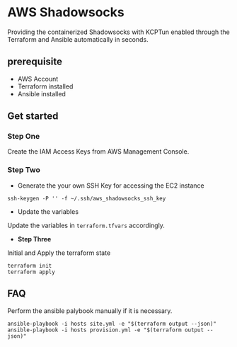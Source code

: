 # AWS Shadowsocks

Providing the containerized Shadowsocks with KCPTun enabled through the Terraform and Ansible automatically in seconds.

## prerequisite

* AWS Account
* Terraform installed
* Ansible installed

## Get started

### **Step One**

Create the IAM Access Keys from AWS Management Console.

### **Step Two**

* Generate the your own SSH Key for accessing the EC2 instance

```
ssh-keygen -P '' -f ~/.ssh/aws_shadowsocks_ssh_key
```

* Update the variables

Update the variables in `terraform.tfvars` accordingly.

* **Step Three**

Initial and Apply the terraform state

```
terraform init
terraform apply
```

## FAQ

Perform the ansible palybook manually if it is necessary.

```
ansible-playbook -i hosts site.yml -e "$(terraform output --json)"
ansible-playbook -i hosts provision.yml -e "$(terraform output --json)"
```
